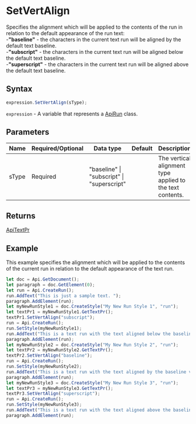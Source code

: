 # SetVertAlign

Specifies the alignment which will be applied to the contents of the run in relation to the default appearance of the run text:\
-**"baseline"** - the characters in the current text run will be aligned by the default text baseline.\
-**"subscript"** - the characters in the current text run will be aligned below the default text baseline.\
-**"superscript"** - the characters in the current text run will be aligned above the default text baseline.

## Syntax

```javascript
expression.SetVertAlign(sType);
```

`expression` - A variable that represents a [ApiRun](../ApiRun.md) class.

## Parameters

| **Name** | **Required/Optional** | **Data type** | **Default** | **Description** |
| ------------- | ------------- | ------------- | ------------- | ------------- |
| sType | Required | "baseline" \| "subscript" \| "superscript" |  | The vertical alignment type applied to the text contents. |

## Returns

[ApiTextPr](../../ApiTextPr/ApiTextPr.md)

## Example

This example specifies the alignment which will be applied to the contents of the current run in relation to the default appearance of the text run.

```javascript editor-docx
let doc = Api.GetDocument();
let paragraph = doc.GetElement(0);
let run = Api.CreateRun();
run.AddText("This is just a sample text. ");
paragraph.AddElement(run);
let myNewRunStyle1 = doc.CreateStyle("My New Run Style 1", "run");
let textPr1 = myNewRunStyle1.GetTextPr();
textPr1.SetVertAlign("subscript");
run = Api.CreateRun();
run.SetStyle(myNewRunStyle1);
run.AddText("This is a text run with the text aligned below the baseline vertically. ");
paragraph.AddElement(run);
let myNewRunStyle2 = doc.CreateStyle("My New Run Style 2", "run");
let textPr2 = myNewRunStyle2.GetTextPr();
textPr2.SetVertAlign("baseline");
run = Api.CreateRun();
run.SetStyle(myNewRunStyle2);
run.AddText("This is a text run with the text aligned by the baseline vertically. ");
paragraph.AddElement(run);
let myNewRunStyle3 = doc.CreateStyle("My New Run Style 3", "run");
let textPr3 = myNewRunStyle3.GetTextPr();
textPr3.SetVertAlign("superscript");
run = Api.CreateRun();
run.SetStyle(myNewRunStyle3);
run.AddText("This is a text run with the text aligned above the baseline vertically.");
paragraph.AddElement(run);
```
